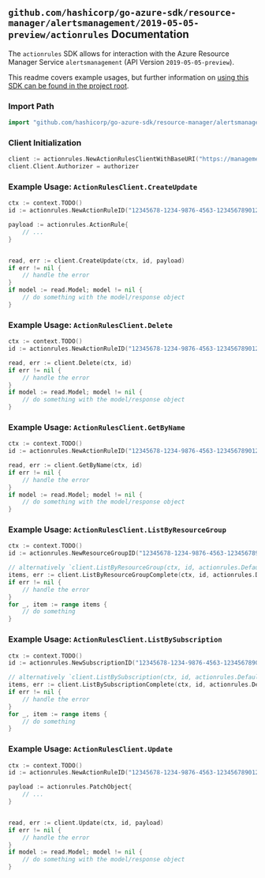 
## `github.com/hashicorp/go-azure-sdk/resource-manager/alertsmanagement/2019-05-05-preview/actionrules` Documentation

The `actionrules` SDK allows for interaction with the Azure Resource Manager Service `alertsmanagement` (API Version `2019-05-05-preview`).

This readme covers example usages, but further information on [using this SDK can be found in the project root](https://github.com/hashicorp/go-azure-sdk/tree/main/docs).

### Import Path

```go
import "github.com/hashicorp/go-azure-sdk/resource-manager/alertsmanagement/2019-05-05-preview/actionrules"
```


### Client Initialization

```go
client := actionrules.NewActionRulesClientWithBaseURI("https://management.azure.com")
client.Client.Authorizer = authorizer
```


### Example Usage: `ActionRulesClient.CreateUpdate`

```go
ctx := context.TODO()
id := actionrules.NewActionRuleID("12345678-1234-9876-4563-123456789012", "example-resource-group", "actionRuleValue")

payload := actionrules.ActionRule{
	// ...
}


read, err := client.CreateUpdate(ctx, id, payload)
if err != nil {
	// handle the error
}
if model := read.Model; model != nil {
	// do something with the model/response object
}
```


### Example Usage: `ActionRulesClient.Delete`

```go
ctx := context.TODO()
id := actionrules.NewActionRuleID("12345678-1234-9876-4563-123456789012", "example-resource-group", "actionRuleValue")

read, err := client.Delete(ctx, id)
if err != nil {
	// handle the error
}
if model := read.Model; model != nil {
	// do something with the model/response object
}
```


### Example Usage: `ActionRulesClient.GetByName`

```go
ctx := context.TODO()
id := actionrules.NewActionRuleID("12345678-1234-9876-4563-123456789012", "example-resource-group", "actionRuleValue")

read, err := client.GetByName(ctx, id)
if err != nil {
	// handle the error
}
if model := read.Model; model != nil {
	// do something with the model/response object
}
```


### Example Usage: `ActionRulesClient.ListByResourceGroup`

```go
ctx := context.TODO()
id := actionrules.NewResourceGroupID("12345678-1234-9876-4563-123456789012", "example-resource-group")

// alternatively `client.ListByResourceGroup(ctx, id, actionrules.DefaultListByResourceGroupOperationOptions())` can be used to do batched pagination
items, err := client.ListByResourceGroupComplete(ctx, id, actionrules.DefaultListByResourceGroupOperationOptions())
if err != nil {
	// handle the error
}
for _, item := range items {
	// do something
}
```


### Example Usage: `ActionRulesClient.ListBySubscription`

```go
ctx := context.TODO()
id := actionrules.NewSubscriptionID("12345678-1234-9876-4563-123456789012")

// alternatively `client.ListBySubscription(ctx, id, actionrules.DefaultListBySubscriptionOperationOptions())` can be used to do batched pagination
items, err := client.ListBySubscriptionComplete(ctx, id, actionrules.DefaultListBySubscriptionOperationOptions())
if err != nil {
	// handle the error
}
for _, item := range items {
	// do something
}
```


### Example Usage: `ActionRulesClient.Update`

```go
ctx := context.TODO()
id := actionrules.NewActionRuleID("12345678-1234-9876-4563-123456789012", "example-resource-group", "actionRuleValue")

payload := actionrules.PatchObject{
	// ...
}


read, err := client.Update(ctx, id, payload)
if err != nil {
	// handle the error
}
if model := read.Model; model != nil {
	// do something with the model/response object
}
```
